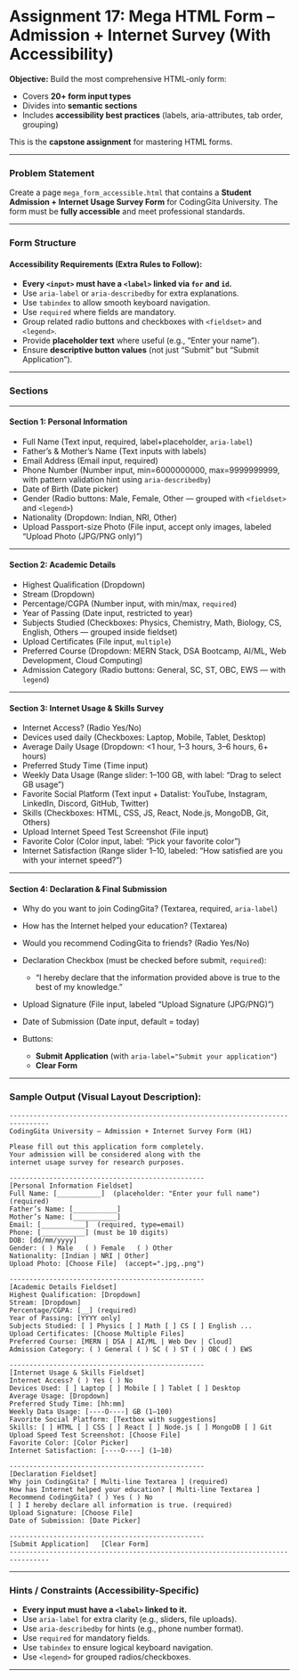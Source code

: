 # Assignment 17: **Mega HTML Form – Admission + Internet Survey (With Accessibility)**

**Objective:**
Build the most comprehensive HTML-only form:

* Covers **20+ form input types**
* Divides into **semantic sections**
* Includes **accessibility best practices** (labels, aria-attributes, tab order, grouping)

This is the **capstone assignment** for mastering HTML forms.

---

### Problem Statement

Create a page `mega_form_accessible.html` that contains a **Student Admission + Internet Usage Survey Form** for CodingGita University. The form must be **fully accessible** and meet professional standards.

---

### Form Structure

#### **Accessibility Requirements (Extra Rules to Follow):**

* **Every `<input>` must have a `<label>` linked via `for` and `id`.**
* Use `aria-label` or `aria-describedby` for extra explanations.
* Use `tabindex` to allow smooth keyboard navigation.
* Use `required` where fields are mandatory.
* Group related radio buttons and checkboxes with `<fieldset>` and `<legend>`.
* Provide **placeholder text** where useful (e.g., “Enter your name”).
* Ensure **descriptive button values** (not just “Submit” but “Submit Application”).

---

### Sections

---

#### **Section 1: Personal Information**

* Full Name (Text input, required, label+placeholder, `aria-label`)
* Father’s & Mother’s Name (Text inputs with labels)
* Email Address (Email input, required)
* Phone Number (Number input, min=6000000000, max=9999999999, with pattern validation hint using `aria-describedby`)
* Date of Birth (Date picker)
* Gender (Radio buttons: Male, Female, Other — grouped with `<fieldset>` and `<legend>`)
* Nationality (Dropdown: Indian, NRI, Other)
* Upload Passport-size Photo (File input, accept only images, labeled “Upload Photo (JPG/PNG only)”)

---

#### **Section 2: Academic Details**

* Highest Qualification (Dropdown)
* Stream (Dropdown)
* Percentage/CGPA (Number input, with min/max, `required`)
* Year of Passing (Date input, restricted to year)
* Subjects Studied (Checkboxes: Physics, Chemistry, Math, Biology, CS, English, Others — grouped inside fieldset)
* Upload Certificates (File input, `multiple`)
* Preferred Course (Dropdown: MERN Stack, DSA Bootcamp, AI/ML, Web Development, Cloud Computing)
* Admission Category (Radio buttons: General, SC, ST, OBC, EWS — with `legend`)

---

#### **Section 3: Internet Usage & Skills Survey**

* Internet Access? (Radio Yes/No)
* Devices used daily (Checkboxes: Laptop, Mobile, Tablet, Desktop)
* Average Daily Usage (Dropdown: <1 hour, 1–3 hours, 3–6 hours, 6+ hours)
* Preferred Study Time (Time input)
* Weekly Data Usage (Range slider: 1–100 GB, with label: “Drag to select GB usage”)
* Favorite Social Platform (Text input + Datalist: YouTube, Instagram, LinkedIn, Discord, GitHub, Twitter)
* Skills (Checkboxes: HTML, CSS, JS, React, Node.js, MongoDB, Git, Others)
* Upload Internet Speed Test Screenshot (File input)
* Favorite Color (Color input, label: “Pick your favorite color”)
* Internet Satisfaction (Range slider 1–10, labeled: “How satisfied are you with your internet speed?”)

---

#### **Section 4: Declaration & Final Submission**

* Why do you want to join CodingGita? (Textarea, required, `aria-label`)
* How has the Internet helped your education? (Textarea)
* Would you recommend CodingGita to friends? (Radio Yes/No)
* Declaration Checkbox (must be checked before submit, `required`):

  * “I hereby declare that the information provided above is true to the best of my knowledge.”
* Upload Signature (File input, labeled “Upload Signature (JPG/PNG)”)
* Date of Submission (Date input, default = today)
* Buttons:

  * **Submit Application** (with `aria-label="Submit your application"`)
  * **Clear Form**

---

### Sample Output (Visual Layout Description):

```
--------------------------------------------------------------------------------
CodingGita University – Admission + Internet Survey Form (H1)

Please fill out this application form completely. 
Your admission will be considered along with the 
internet usage survey for research purposes.

-------------------------------------------------
[Personal Information Fieldset]
Full Name: [___________]  (placeholder: "Enter your full name")  (required)
Father’s Name: [___________]
Mother’s Name: [___________]
Email: [___________]  (required, type=email)
Phone: [___________] (must be 10 digits)
DOB: [dd/mm/yyyy]
Gender: ( ) Male   ( ) Female   ( ) Other
Nationality: [Indian | NRI | Other]
Upload Photo: [Choose File]  (accept=".jpg,.png")

-------------------------------------------------
[Academic Details Fieldset]
Highest Qualification: [Dropdown]
Stream: [Dropdown]
Percentage/CGPA: [__] (required)
Year of Passing: [YYYY only]
Subjects Studied: [ ] Physics [ ] Math [ ] CS [ ] English ...
Upload Certificates: [Choose Multiple Files]
Preferred Course: [MERN | DSA | AI/ML | Web Dev | Cloud]
Admission Category: ( ) General ( ) SC ( ) ST ( ) OBC ( ) EWS

-------------------------------------------------
[Internet Usage & Skills Fieldset]
Internet Access? ( ) Yes ( ) No
Devices Used: [ ] Laptop [ ] Mobile [ ] Tablet [ ] Desktop
Average Usage: [Dropdown]
Preferred Study Time: [hh:mm]
Weekly Data Usage: [----O----] GB (1–100)
Favorite Social Platform: [Textbox with suggestions]
Skills: [ ] HTML [ ] CSS [ ] React [ ] Node.js [ ] MongoDB [ ] Git
Upload Speed Test Screenshot: [Choose File]
Favorite Color: [Color Picker]
Internet Satisfaction: [----O----] (1–10)

-------------------------------------------------
[Declaration Fieldset]
Why join CodingGita? [ Multi-line Textarea ] (required)
How has Internet helped your education? [ Multi-line Textarea ]
Recommend CodingGita? ( ) Yes ( ) No
[ ] I hereby declare all information is true. (required)
Upload Signature: [Choose File]
Date of Submission: [Date Picker]

-------------------------------------------------
[Submit Application]   [Clear Form]
--------------------------------------------------------------------------------
```

---

### Hints / Constraints (Accessibility-Specific)

* **Every input must have a `<label>` linked to it.**
* Use `aria-label` for extra clarity (e.g., sliders, file uploads).
* Use `aria-describedby` for hints (e.g., phone number format).
* Use `required` for mandatory fields.
* Use `tabindex` to ensure logical keyboard navigation.
* Use `<legend>` for grouped radios/checkboxes.

---

